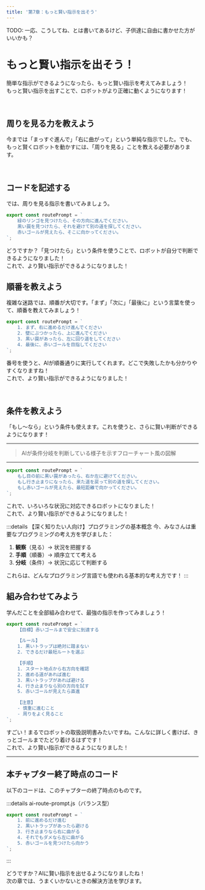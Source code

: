```yaml
---
title: '第7章：もっと賢い指示を出そう'
---
```


TODO: 一応、こうしてね、とは書いてあるけど、子供達に自由に書かせた方がいいかも？

# もっと賢い指示を出そう！

簡単な指示ができるようになったら、もっと賢い指示を考えてみましょう！\
もっと賢い指示を出すことで、ロボットがより正確に動くようになります！

<br />

## 周りを見る力を教えよう

今までは「まっすぐ進んで」「右に曲がって」という単純な指示でした。でも、もっと賢くロボットを動かすには、「周りを見る」ことを教える必要があります。

<br />

## コードを記述する

では、周りを見る指示を書いてみましょう。

```javascript:./map-1/ai-route-prompt.js
export const routePrompt = `
    緑のリンゴを見つけたら、その方向に進んでください。
    黒い罠を見つけたら、それを避けて別の道を探してください。
    赤いゴールが見えたら、そこに向かってください。
`;
```

どうですか？「見つけたら」という条件を使うことで、ロボットが自分で判断できるようになりました！\
これで、より賢い指示ができるようになりました！

## 順番を教えよう

複雑な迷路では、順番が大切です。「まず」「次に」「最後に」という言葉を使って、順番を教えてみましょう！

```javascript:./map-1/ai-route-prompt.js
export const routePrompt = `
    1. まず、右に進めるだけ進んでください
    2. 壁にぶつかったら、上に進んでください
    3. 黒い罠があったら、左に回り道をしてください
    4. 最後に、赤いゴールを目指してください
`;
```

番号を使うと、AIが順番通りに実行してくれます。どこで失敗したかも分かりやすくなりますね！\
これで、より賢い指示ができるようになりました！

<br />

## 条件を教えよう

「もし〜なら」という条件も使えます。これを使うと、さらに賢い判断ができるようになります！

---

> AIが条件分岐を判断している様子を示すフローチャート風の図解

---

```javascript:./map-1/ai-route-prompt.js
export const routePrompt = `
    もし目の前に黒い罠があったら、右か左に避けてください。
    もし行き止まりになったら、来た道を戻って別の道を探してください。
    もし赤いゴールが見えたら、最短距離で向かってください。
`;
```

これで、いろいろな状況に対応できるロボットになりました！\
これで、より賢い指示ができるようになりました！

:::details 【深く知りたい人向け】プログラミングの基本概念
今、みなさんは重要なプログラミングの考え方を学びました：

1. **観察**（見る）→ 状況を把握する
2. **手順**（順番）→ 順序立てて考える
3. **分岐**（条件）→ 状況に応じて判断する

これらは、どんなプログラミング言語でも使われる基本的な考え方です！
:::

## 組み合わせてみよう

学んだことを全部組み合わせて、最強の指示を作ってみましょう！

```javascript:./map-1/ai-route-prompt.js
export const routePrompt = `
    【目標】赤いゴールまで安全に到達する

    【ルール】
    1. 黒いトラップは絶対に踏まない
    2. できるだけ最短ルートを選ぶ

    【手順】
    1. スタート地点から右方向を確認
    2. 進める道があれば進む
    3. 黒いトラップがあれば避ける
    4. 行き止まりなら別の方向を試す
    5. 赤いゴールが見えたら直進

    【注意】
    - 慎重に進むこと
    - 周りをよく見ること
`;
```

すごい！まるでロボットの取扱説明書みたいですね。こんなに詳しく書けば、きっとゴールまでたどり着けるはずです！\
これで、より賢い指示ができるようになりました！

---

## 本チャプター終了時点のコード

以下のコードは、このチャプターの終了時点のものです。

:::details ai-route-prompt.js（バランス型）

```javascript:./map-1/ai-route-prompt.js
export const routePrompt = `
    1. 前に進めるだけ進む
    2. 黒いトラップがあったら避ける
    3. 行き止まりなら右に曲がる
    4. それでもダメなら左に曲がる
    5. 赤いゴールを見つけたら向かう
`;
```

:::

どうですか？AIに賢い指示を出せるようになりましたね！\
次の章では、うまくいかないときの解決方法を学びます。
